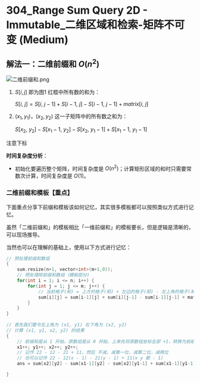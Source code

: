 # 304_Range Sum Query 2D - Immutable_二维区域和检索-矩阵不可变 (Medium)

## 解法一：二维前缀和 $O(n^{2})$

![二维前缀和.png](https://cdn.acwing.com/media/article/image/2021/02/09/41956_f77638706a-二维前缀和.png) 

1. $S[i,j]$ 即为图1 红框中所有数的和为：

    $S[i, \ j] = S[i, \ j-1] + S[i-1, \ j] - S[i-1, \ j-1] + matrix[i, \ j]$

2. $(x_{1},y_{1})$，$(x_{2},y_{2})$ 这一子矩阵中的所有数之和为：

    $S[x_{2}, \ y_{2}] - S[x_{1} - 1, \ y_{2}] - S[x_{2}, \ y_{1} - 1] + S[x_{1} - 1, \ y_{1} - 1]$

注意下标

**时间复杂度分析**：

- 初始化要遍历整个矩阵，时间复杂度是 $O(n^{2})$；计算矩形区域的和时只需要常数次计算，时间复杂度是 $O(1)$。

### 二维前缀和模板【重点】

下面重点分享下前缀和模板该如何记忆，其实很多模板都可以按照类似方式进行记忆。

虽然「二维前缀和」的模板相比「一维前缀和」的模板要长，但是逻辑是清晰的，可以现场推导。

当然也可以在理解的基础上，使用以下方式进行记忆：

```cpp
// 预处理前缀和数组
{
    sum.resize(n+1, vector<int>(m+1,0));
    // 预处理除前缀和数组（模板部分)
    for(int i = 1; i <= n; i++) {
        for(int j = 1; j <= m; j++) {
            // 当前格子(和) = 上方的格子(和) + 左边的格子(和) - 左上角的格子(和) + 当前格子(值)【和是指对应的前缀和，值是指原数组中的值】
            sum[i][j] = sum[i-1][j] + sum[i][j-1] - sum[i-1][j-1] + matrix[i-1][j-1];
        }
    }
}
    
// 首先我们要令左上角为 (x1, y1) 右下角为 (x2, y2)
// 计算 (x1, y1, x2, y2) 的结果
{
    // 前缀和是从 1 开始，原数组是从 0 开始，上来先将原数组坐标全部 +1，转换为前缀和坐标
    x1++; y1++; x2++; y2++;
    // 记作 22 - 12 - 21 + 11，然后 不减，减第一位，减第二位，减两位
    // 也可以记作 22 - 12(x - 1) - 21(y - 1) + 11(x y 都 - 1)
    ans = sum[x2][y2] - sum[x1-1][y2] - sum[x2][y1-1] + sum[x1-1][y1-1];

}
```
